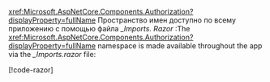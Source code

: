 <span data-ttu-id="ca380-101"><xref:Microsoft.AspNetCore.Components.Authorization?displayProperty=fullName> Пространство имен доступно по всему приложению с помощью файла *_Imports. Razor* :</span><span class="sxs-lookup"><span data-stu-id="ca380-101">The <xref:Microsoft.AspNetCore.Components.Authorization?displayProperty=fullName> namespace is made available throughout the app via the *_Imports.razor* file:</span></span>

[!code-razor[](imports-standalone.razor?highlight=3)]
